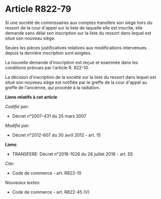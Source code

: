 # Article R822-79

Si une société de commissaires aux comptes transfère son siège hors du ressort de la cour d'appel sur la liste de laquelle
elle est inscrite, elle demande sans délai son inscription sur la liste du ressort dans lequel est situé son nouveau siège. 

Seules les pièces justificatives relatives aux modifications intervenues depuis la dernière inscription sont exigées. 

La nouvelle demande d'inscription est reçue et examinée dans les conditions prévues par l'article R. 822-10. 

La décision d'inscription de la société sur la liste du ressort dans lequel est situé son nouveau siège est notifiée par le
greffe de la cour d'appel au greffe de l'ancienne, qui procède à la radiation.

**Liens relatifs à cet article**

_Codifié par_:

  - Décret n°2007-431 du 25 mars 2007

_Modifié par_:

  - Décret n°2012-607 du 30 avril 2012 - art. 15

**Liens**:

  - TRANSFERE: Décret n°2016-1026 du 26 juillet 2016 - art. 55

_Cite_:

  - Code de commerce - art. R822-10

_Nouveaux textes_:

  - Code de commerce - art. R822-45 (V)
